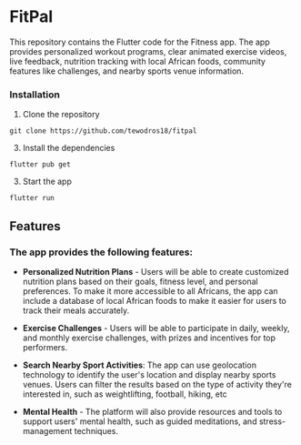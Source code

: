 # FitPal

This repository contains the Flutter code for the Fitness app. The app provides personalized workout programs, clear animated exercise videos, live feedback, nutrition tracking with local African foods, community features like challenges, and nearby sports venue information.

### Installation
1. Clone the repository
```
git clone https://github.com/tewodros18/fitpal
```
3. Install the dependencies
```
flutter pub get
```
3. Start the app
```
flutter run
```

## Features
### The app provides the following features:

- **Personalized Nutrition Plans** - Users will be able to create customized nutrition plans based on their goals, fitness level, and personal preferences. To make it more accessible to all Africans, the app can include a database of local African foods to make it easier for users to track their meals accurately.

- **Exercise Challenges** - Users will be able to participate in daily, weekly, and monthly exercise challenges, with prizes and incentives for top performers.

- **Search Nearby Sport Activities**: The app can use geolocation technology to identify the user's location and display nearby sports venues. Users can filter the results based on the type of activity they're interested in, such as weightlifting, football, hiking, etc

- **Mental Health** - The platform will also provide resources and tools to support users' mental health, such as guided meditations, and stress-management techniques.

